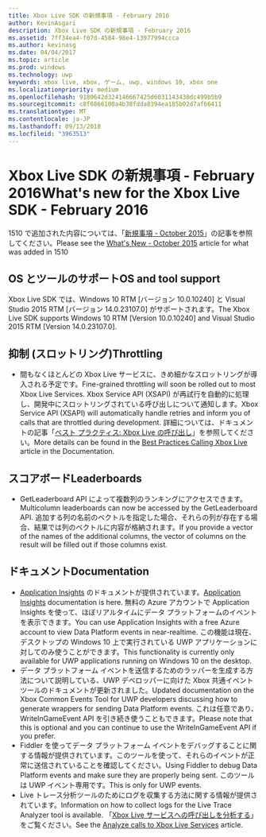```yaml
---
title: Xbox Live SDK の新規事項 - February 2016
author: KevinAsgari
description: Xbox Live SDK の新規事項 - February 2016
ms.assetid: 7ff34ea4-f07d-4584-98e4-13977994ccca
ms.author: kevinasg
ms.date: 04/04/2017
ms.topic: article
ms.prod: windows
ms.technology: uwp
keywords: xbox live, xbox, ゲーム, uwp, windows 10, xbox one
ms.localizationpriority: medium
ms.openlocfilehash: 9180642d324146667425d6031143430dc499b5b9
ms.sourcegitcommit: c8f6866100a4b38fdda8394ea185b02d7af66411
ms.translationtype: MT
ms.contentlocale: ja-JP
ms.lasthandoff: 09/13/2018
ms.locfileid: "3963513"
---
```

# <a name="whats-new-for-the-xbox-live-sdk---february-2016"></a><span data-ttu-id="03355-104">Xbox Live SDK の新規事項 - February 2016</span><span class="sxs-lookup"><span data-stu-id="03355-104">What's new for the Xbox Live SDK - February 2016</span></span>

<span data-ttu-id="03355-105">1510 で追加された内容については、「[新規事項 - October 2015](1510-whats-new.md)」の記事を参照してください。</span><span class="sxs-lookup"><span data-stu-id="03355-105">Please see the [What's New - October 2015](1510-whats-new.md) article for what was added in 1510</span></span>

## <a name="os-and-tool-support"></a><span data-ttu-id="03355-106">OS とツールのサポート</span><span class="sxs-lookup"><span data-stu-id="03355-106">OS and tool support</span></span>
<span data-ttu-id="03355-107">Xbox Live SDK では、Windows 10 RTM [バージョン 10.0.10240] と Visual Studio 2015 RTM [バージョン 14.0.23107.0] がサポートされます。</span><span class="sxs-lookup"><span data-stu-id="03355-107">The Xbox Live SDK supports Windows 10 RTM [Version 10.0.10240] and Visual Studio 2015 RTM [Version 14.0.23107.0].</span></span>

## <a name="throttling"></a><span data-ttu-id="03355-108">抑制 (スロットリング)</span><span class="sxs-lookup"><span data-stu-id="03355-108">Throttling</span></span>
- <span data-ttu-id="03355-109">間もなくほとんどの Xbox Live サービスに、きめ細かなスロットリングが導入される予定です。</span><span class="sxs-lookup"><span data-stu-id="03355-109">Fine-grained throttling will soon be rolled out to most Xbox Live Services.</span></span>  <span data-ttu-id="03355-110">Xbox Service API (XSAPI) が再試行を自動的に処理し、開発中にスロットリングされている呼び出しについて通知します。</span><span class="sxs-lookup"><span data-stu-id="03355-110">Xbox Service API (XSAPI) will automatically handle retries and inform you of calls that are throttled during development.</span></span>  <span data-ttu-id="03355-111">詳細については、ドキュメントの記事「[ベスト プラクティス: Xbox Live の呼び出し](../using-xbox-live/best-practices/best-practices-for-calling-xbox-live.md)」を参照してください。</span><span class="sxs-lookup"><span data-stu-id="03355-111">More details can be found in the [Best Practices Calling Xbox Live](../using-xbox-live/best-practices/best-practices-for-calling-xbox-live.md) article in the Documentation.</span></span>

## <a name="leaderboards"></a><span data-ttu-id="03355-112">スコアボード</span><span class="sxs-lookup"><span data-stu-id="03355-112">Leaderboards</span></span>
- <span data-ttu-id="03355-113">GetLeaderboard API によって複数列のランキングにアクセスできます。</span><span class="sxs-lookup"><span data-stu-id="03355-113">Multicolumn leaderboards can now be accessed by the GetLeaderboard API.</span></span> <span data-ttu-id="03355-114">追加する列の名前のベクトルを指定した場合、それらの列が存在する場合、結果では列のベクトルに内容が格納されます。</span><span class="sxs-lookup"><span data-stu-id="03355-114">If you provide a vector of the names of the additional columns, the vector of columns on the result will be filled out if those columns exist.</span></span>

## <a name="documentation"></a><span data-ttu-id="03355-115">ドキュメント</span><span class="sxs-lookup"><span data-stu-id="03355-115">Documentation</span></span>
- <span data-ttu-id="03355-116">[Application Insights](https://developer.microsoft.com/en-us/games/xbox/docs/xboxlive/xbox-live-partners/event-driven-data-platform/application-insights) のドキュメントが提供されています。</span><span class="sxs-lookup"><span data-stu-id="03355-116">[Application Insights](https://developer.microsoft.com/en-us/games/xbox/docs/xboxlive/xbox-live-partners/event-driven-data-platform/application-insights) documentation is here.</span></span>  <span data-ttu-id="03355-117">無料の Azure アカウントで Application Insights を使って、ほぼリアルタイムにデータ プラットフォームのイベントを表示できます。</span><span class="sxs-lookup"><span data-stu-id="03355-117">You can use Application Insights with a free Azure account to view Data Platform events in near-realtime.</span></span>  <span data-ttu-id="03355-118">この機能は現在、デスクトップの Windows 10 上で実行されている UWP アプリケーションに対してのみ使うことができます。</span><span class="sxs-lookup"><span data-stu-id="03355-118">This functionality is currently only available for UWP applications running on Windows 10 on the desktop.</span></span>
- <span data-ttu-id="03355-119">データ プラットフォーム イベントを送信するためのラッパーを生成する方法について説明している、UWP デベロッパーに向けた Xbox 共通イベント ツールのドキュメントが更新されました。</span><span class="sxs-lookup"><span data-stu-id="03355-119">Updated documentation on the Xbox Common Events Tool for UWP developers discussing how to generate wrappers for sending Data Platform events.</span></span>  <span data-ttu-id="03355-120">これは任意であり、WriteInGameEvent API を引き続き使うこともできます。</span><span class="sxs-lookup"><span data-stu-id="03355-120">Please note that this is optional and you can continue to use the WriteInGameEvent API if you prefer.</span></span>
- <span data-ttu-id="03355-121">Fiddler を使ってデータ プラットフォーム イベントをデバッグすることに関する情報が提供されています。このツールを使って、それらのイベントが正常に送信されていることを確認してください。</span><span class="sxs-lookup"><span data-stu-id="03355-121">Using Fiddler to debug Data Platform events and make sure they are properly being sent.</span></span>  <span data-ttu-id="03355-122">このツールは UWP イベント専用です。</span><span class="sxs-lookup"><span data-stu-id="03355-122">This is only for UWP events.</span></span>
- <span data-ttu-id="03355-123">Live トレース分析ツールのためにログを収集する方法に関する情報が提供されています。</span><span class="sxs-lookup"><span data-stu-id="03355-123">Information on how to collect logs for the Live Trace Analyzer tool is available.</span></span>  <span data-ttu-id="03355-124">「[Xbox Live サービスへの呼び出しを分析する](../tools/analyze-service-calls.md)」をご覧ください。</span><span class="sxs-lookup"><span data-stu-id="03355-124">See the [Analyze calls to Xbox Live Services](../tools/analyze-service-calls.md) article.</span></span>

